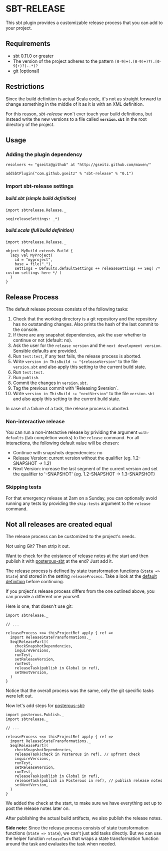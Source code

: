 # SBT-RELEASE
This sbt plugin provides a customizable release process that you can add to your project.

## Requirements
 * sbt 0.11.0 or greater
 * The version of the project adheres to the pattern `[0-9]+(.[0-9)+)?(.[0-9]+)?(-.*)?`
 * git [optional]

## Restrictions
Since the build definition is actual Scala code, it's not as straight forward to change something in the middle of
it as it is with an XML definition.

For this reason, *sbt-release* won't ever touch your build definitions,
but instead write the new versions to a file called **`version.sbt`** in the root directory of the project.


## Usage
### Adding the plugin dependency

    resolvers += "gseitz@github" at "http://gseitz.github.com/maven/"

    addSbtPlugin("com.github.gseitz" % "sbt-release" % "0.1")

### Import sbt-release settings
##### build.sbt (simple build definition)

    import sbtrelease.Release._

    seq(releaseSettings: _*)

##### build.scala (full build definition)

    import sbtrelease.Release._

    object MyBuild extends Build {
      lazy val MyProject(
        id = "myproject",
        base = file("."),
        settings = Defaults.defaultSettings ++ releaseSettings ++ Seq( /* custom settings here */ )
      )
    }

## Release Process
The default release process consists of the following tasks:

 1. Check that the working directory is a git repository and the repository has no outstanding changes. Also prints the hash of the last commit to the console.
 1. If there are any snapshot dependencies, ask the user whether to continue or not (default: no).
 1. Ask the user for the `release version` and the `next development version`. Sensible defaults are provided.
 1. Run `test:test`, if any test fails, the release process is aborted.
 1. Write `version in ThisBuild := "$releaseVersion"` to the file `version.sbt` and also apply this setting to the current build state.
 1. Run `test:test`.
 1. Run `publish`.
 1. Commit the changes in `version.sbt`.
 1. Tag the previous commit with 'Releasing $version`.
 1. Write `version in ThisBuild := "nextVersion"` to the file `version.sbt` and also apply this setting to the current build state.

In case of a failure of a task, the release process is aborted.

### Non-interactive release
You can run a non-interactive release by prividing the argument `with-defaults` (tab completion works) to the `release` command.
For all interactions, the following default value will be chosen:

 * Continue with snapshots dependencies: no
 * Release Version: current version without the qualifier (eg. 1.2-SNAPSHOT -> 1.2)
 * Next Version: increase the last segment of the current version and set the qualifier to '-SNAPSHOT' (eg. 1.2-SNAPSHOT -> 1.3-SNAPSHOT)

### Skipping tests
For that emergency release at 2am on a Sunday, you can optionally avoid running any tests by providing the `skip-tests` argument to the `release` command.

## Not all releases are created equal
The release process can be customized to the project's needs.

Not using Git? Then strip it out.

Want to check for the existance of release notes at the start and then publish it with [posterous-sbt](https://github.com/n8han/posterous-sbt) at the end? Just add it.


The release process is defined by state transformation functions (`State => State`) and stored in the setting `releaseProcess`.
Take a look at the [default definition](https://github.com/gseitz/sbt-release/blob/master/src/main/scala/ReleasePlugin.scala#L49) before continuing.

If you project's release process differs from the one outlined above, you can provide a different one yourself.

Here is one, that doesn't use git:

    import sbtrelease._

    // ...

    releaseProcess <<= thisProjectRef apply { ref =>
      import ReleaseStateTransformations._
      Seq[ReleasePart](
        checkSnapshotDependencies,
        inquireVersions,
        runTest,
        setReleaseVersion,
        runTest,
        releaseTask(publish in Global in ref),
        setNextVersion,
      )
    }

Notice that the overall process was the same, only the git specific tasks were left out.

Now let's add steps for [posterous-sbt](https://github.com/n8han/posterous-sbt):

    import posterous.Publish._
    import sbtrelease._

    // ...

    releaseProcess <<= thisProjectRef apply { ref =>
      import ReleaseStateTransformations._
      Seq[ReleasePart](
        checkSnapshotDependencies,
        releaseTask(check in Posterous in ref), // upfront check
        inquireVersions,
        runTest,
        setReleaseVersion,
        runTest,
        releaseTask(publish in Global in ref),
        releaseTask(publish in Posterous in ref), // publish release notes
        setNextVersion,
      )
    }

We added the check at the start, to make sure we have everything set up to post the release notes later on.

After publishing the actual build artifacts, we also publish the release notes.

**Side note:** Since the release process consists of state transformation functions (`State => State`),
we can't just add tasks directly. But we can use the helper function `releaseTask` that wraps a state transformation
function around the task and evaluates the task when needed.
